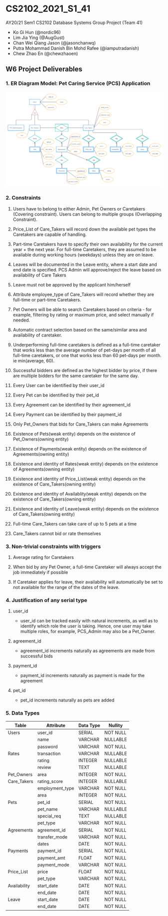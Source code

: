 # CS2102_2021_S1_41
AY20/21 Sem1 CS2102 Database Systems Group Project (Team 41)
* Ko Gi Hun (@nordic96)
* Lim Jia Ying (@AugGust)
* Chan Wei Qiang Jason (@jasonchanwq)
* Putra Mohammad Danish Bin Mohd Rafee (@iamputradanish)
* Chew Zhao En (@chewzhaoen) 
## W6 Project Deliverables
### 1. ER Diagram Model: Pet Caring Service (PCS) Application
![ER Diagram](docs/images/ER_Diagram_Project.jpg)

### 2. Constraints
1. Users have to belong to either Admin, Pet Owners or Caretakers (Covering constraint). Users can belong to multiple groups (Overlapping Constraint).

1. Price_List of Care_Takers will record down the available pet types the Caretakers are capable of handling.

1. Part-time Caretakers have to specify their own availability for the current year + the next year. For full-time Caretakers, they are assumed to be available during working hours (weekdays) unless they are on leave.

1. Leaves will be documented in the Leave entity, where a start date and end date is specified. PCS Admin will approve/reject the leave based on availability of Care Takers

1. Leave must not be approved by the applicant him/herself

1. Attribute employee_type of Care_Takers will record whether they are full-time or part-time Caretakers.

1. Pet Owners will be able to search Caretakers based on criteria - for example, filtering by rating or maximum price, and select manually if needed.

1. Automatic contract selection based on the same/similar area and availability of caretaker.

1. Underperforming full-time caretakers is defined as a full-time caretaker that works less than the average number of pet-days per month of all full-time caretakers, or one that works less than 60 pet-days per month. ie min(average, 60).

1. Successful bidders are defined as the highest bidder by price, if there are multiple bidders for the same caretaker for the same day.

1. Every User can be identified by their user_id

1. Every Pet can be identified by their pet_id

1. Every Agreement can be identified by their agreement_id

1. Every Payment can be identified by their payment_id

1. Only Pet_Owners that bids for Care_Takers can make Agreements

1. Existence of Pets(weak entity) depends on the existence of Pet_Owners(owning entity)

1. Existence of Payments(weak entity) depends on the existence of Agreements(owning entity)

1. Existence and identity of Rates(weak entity) depends on the existence of Agreements(owning entity)

1. Existence and identity of Price_List(weak entity) depends on the existence of Care_Takers(owning entity)

1. Existence and identity of Availablity(weak entity) depends on the existence of Care_Takers(owning entity)

1. Existence and identity of Leave(weak entity) depends on the existence of Care_Takers(owning entity)

1. Full-time Care_Takers can take care of up to 5 pets at a time

1. Care_Takers cannot bid or rate themselves

### 3. Non-trivial constraints with triggers

1. Average rating for Caretakers

1. When bid by any Pet Owner, a full-time Caretaker will always accept the job immediately if possible

1. If Caretaker applies for leave, their availability will automatically be set to not available for the range of the dates of the leave.

### 4. Justification of any serial type

1. user_id
    * user_id can be tracked easily with natural increments, as well as to identify which role the user is taking. Hence, one user may take multiple roles, for example, PCS_Admin may also be a Pet_Owner.

1. agreement_id
    * agreement_id increments naturally as agreements are made from successful bids

1. payment_id
    * payment_id increments naturally as payment is made for the agreement

1. pet_id
    * pet_id increments naturally as pets are added

### 5. Data Types

| Table        | Attribute       | Data Type | Nullity  |
|--------------|-----------------|-----------|----------|
| Users        | user_id         | SERIAL    | NOT NULL |
|              | name            | VARCHAR   | NULLABLE |
|              | password        | VARCHAR   | NOT NULL |
| Rates        | transaction     | VARCHAR   | NULLABLE |
|              | rating          | INTEGER   | NULLABLE |
|              | review          | TEXT      | NULLABLE |
| Pet_Owners   | area            | INTEGER   | NOT NULL |
| Care_Takers  | rating_score    | INTEGER   | NULLABLE |
|              | employment_type | VARCHAR   | NOT NULL |
|              | area            | INTEGER   | NOT NULL |
| Pets         | pet_id          | SERIAL    | NOT NULL |
|              | pet_name        | VARCHAR   | NULLABLE |
|              | special_req     | TEXT      | NULLABLE |
|              | pet_type        | VARCHAR   | NOT NULL |
| Agreements   | agreement_id    | SERIAL    | NOT NULL |
|              | transfer_mode   | VARCHAR   | NOT NULL |
|              | dates           | DATE      | NOT NULL |
| Payments     | payment_id      | SERIAL    | NOT NULL |
|              | payment_amt     | FLOAT     | NOT NULL |
|              | payment_mode    | VARCHAR   | NOT NULL |
| Price_List   | price           | FLOAT     | NOT NULL |
|              | pet_type        | VARCHAR   | NOT NULL |
| Availability | start_date      | DATE      | NOT NULL |
|              | end_date        | DATE      | NOT NULL |
| Leave        | start_date      | DATE      | NOT NULL |
|              | end_date        | DATE      | NOT NULL |
